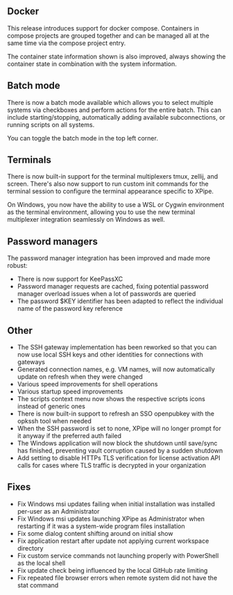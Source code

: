 ## Docker

This release introduces support for docker compose. Containers in compose projects are grouped together and can be managed all at the same time via the compose project entry.

The container state information shown is also improved, always showing the container state in combination with the system information.

## Batch mode

There is now a batch mode available which allows you to select multiple systems via checkboxes and perform actions for the entire batch. This can include starting/stopping, automatically adding available subconnections, or running scripts on all systems.

You can toggle the batch mode in the top left corner.

## Terminals

There is now built-in support for the terminal multiplexers tmux, zellij, and screen. There's also now support to run custom init commands for the terminal session to configure the terminal appearance specific to XPipe.

On Windows, you now have the ability to use a WSL or Cygwin environment as the terminal environment, allowing you to use the new terminal multiplexer integration seamlessly on Windows as well.

## Password managers

The password manager integration has been improved and made more robust:
- There is now support for KeePassXC
- Password manager requests are cached, fixing potential password manager overload issues when a lot of passwords are queried
- The password $KEY identifier has been adapted to reflect the individual name of the password key reference

## Other

- The SSH gateway implementation has been reworked so that you can now use local SSH keys and other identities for connections with gateways
- Generated connection names, e.g. VM names, will now automatically update on refresh when they were changed
- Various speed improvements for shell operations
- Various startup speed improvements
- The scripts context menu now shows the respective scripts icons instead of generic ones
- There is now built-in support to refresh an SSO openpubkey with the opkssh tool when needed
- When the SSH password is set to none, XPipe will no longer prompt for it anyway if the preferred auth failed
- The Windows application will now block the shutdown until save/sync has finished, preventing vault corruption caused by a sudden shutdown
- Add setting to disable HTTPs TLS verification for license activation API calls for cases where TLS traffic is decrypted in your organization

## Fixes

- Fix Windows msi updates failing when initial installation was installed per-user as an Administrator
- Fix Windows msi updates launching XPipe as Administrator when restarting if it was a system-wide program files installation
- Fix some dialog content shifting around on initial show
- Fix application restart after update not applying current workspace directory
- Fix custom service commands not launching properly with PowerShell as the local shell
- Fix update check being influenced by the local GitHub rate limiting
- Fix repeated file browser errors when remote system did not have the stat command
